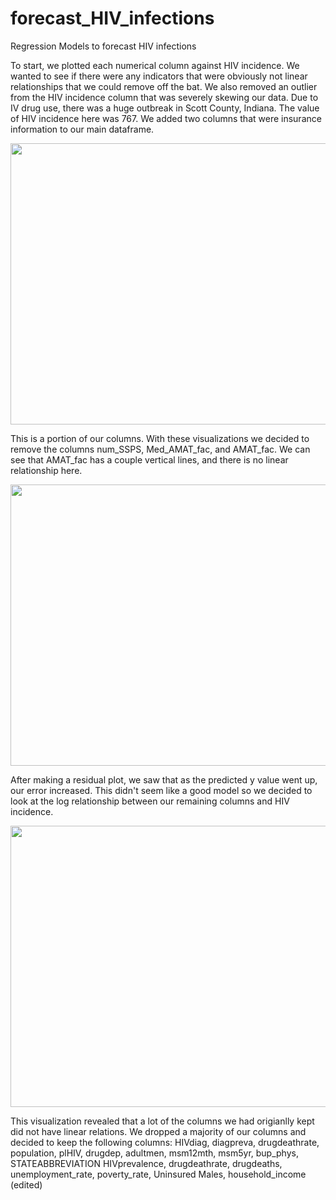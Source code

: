 # forecast_HIV_infections
Regression Models to forecast HIV infections



To start, we plotted each numerical column against HIV incidence. We wanted to see if there were any indicators that were obviously not linear relationships that we could remove off the bat. We also removed an outlier from the HIV incidence column that was severely skewing our data. Due to IV drug use, there was a huge outbreak in Scott County, Indiana. The value of HIV incidence here was 767. We added two columns that were insurance information to our main dataframe. 

<img src = "https://github.com/vmccready/forecast_HIV_infections/blob/main/images/linear-relation1.png" width="600" height="450" > 

This is a portion of our columns. With these visualizations we decided to remove the columns num_SSPS, Med_AMAT_fac, and AMAT_fac. We can see that AMAT_fac has a couple vertical lines, and there is no linear relationship here. 

<img src = "https://github.com/vmccready/forecast_HIV_infections/blob/main/images/residuals.png" width = "600" height = "450"> 

After making a residual plot, we saw that as the predicted y value went up, our error increased. This didn't seem like a
good model so we decided to look at the log relationship between our remaining columns and HIV incidence.


<img src = "https://github.com/vmccready/forecast_HIV_infections/blob/main/images/log-relation.png" width = "600" height = "450" > 


This visualization revealed that a lot of the columns we had origianlly kept did not have linear relations. We dropped a majority of our columns and decided to keep the following columns: 
HIVdiag, diagpreva, drugdeathrate, population, plHIV, drugdep, adultmen, msm12mth, msm5yr, bup_phys, STATEABBREVIATION
HIVprevalence, drugdeathrate, drugdeaths, unemployment_rate, poverty_rate, Uninsured Males, household_income (edited) 


